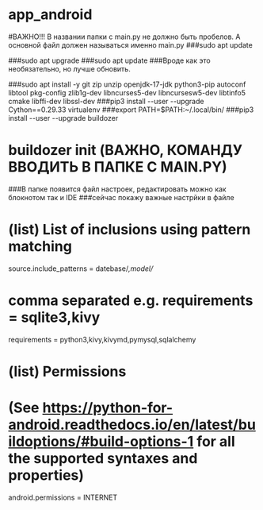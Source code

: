 # app_android

#ВАЖНО!!! В названии папки с main.py не должно быть пробелов. А основной файл должен называться именно main.py
###sudo apt update

###sudo apt upgrade
###sudo apt update
###Вроде как это необязательно, но лучше обновить.

###sudo apt install -y git zip unzip openjdk-17-jdk python3-pip autoconf libtool pkg-config zlib1g-dev libncurses5-dev libncursesw5-dev libtinfo5 cmake libffi-dev libssl-dev
###pip3 install --user --upgrade Cython==0.29.33 virtualenv 
###export PATH=$PATH:~/.local/bin/
###pip3 install --user --upgrade buildozer

# buildozer init  (ВАЖНО, КОМАНДУ ВВОДИТЬ В ПАПКЕ С MAIN.PY)

###В папке появится файл настроек, редактировать можно как блокнотом так и IDE
###cейчас покажу важные настрйки в файле

# (list) List of inclusions using pattern matching
source.include_patterns = datebase/*,model/*

# comma separated e.g. requirements = sqlite3,kivy
requirements = python3,kivy,kivymd,pymysql,sqlalchemy

# (list) Permissions
# (See https://python-for-android.readthedocs.io/en/latest/buildoptions/#build-options-1 for all the supported syntaxes and properties)
android.permissions = INTERNET
